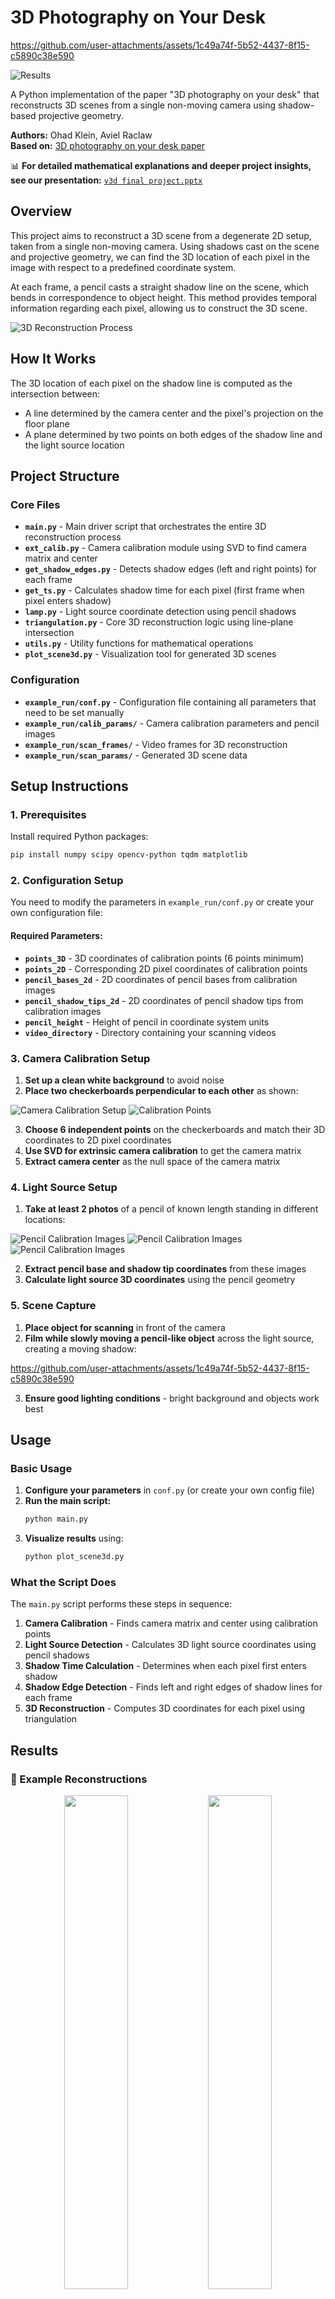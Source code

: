 # 3D Photography on Your Desk

https://github.com/user-attachments/assets/1c49a74f-5b52-4437-8f15-c5890c38e590

![Results](readme_images/image10.png)

A Python implementation of the paper "3D photography on your desk" that reconstructs 3D scenes from a single non-moving camera using shadow-based projective geometry.

**Authors:** Ohad Klein, Aviel Raclaw  
**Based on:** [3D photography on your desk paper](https://www-labs.iro.umontreal.ca/~roys/predoc/3dphotography.pdf)

📊 **For detailed mathematical explanations and deeper project insights, see our presentation:** [`v3d final project.pptx`](v3d%20final%20project.pptx)

## Overview

This project aims to reconstruct a 3D scene from a degenerate 2D setup, taken from a single non-moving camera. Using shadows cast on the scene and projective geometry, we can find the 3D location of each pixel in the image with respect to a predefined coordinate system.

At each frame, a pencil casts a straight shadow line on the scene, which bends in correspondence to object height. This method provides temporal information regarding each pixel, allowing us to construct the 3D scene.

![3D Reconstruction Process](readme_images/image1.png)

## How It Works

The 3D location of each pixel on the shadow line is computed as the intersection between:
- A line determined by the camera center and the pixel's projection on the floor plane
- A plane determined by two points on both edges of the shadow line and the light source location

## Project Structure

### Core Files

- **`main.py`** - Main driver script that orchestrates the entire 3D reconstruction process
- **`ext_calib.py`** - Camera calibration module using SVD to find camera matrix and center
- **`get_shadow_edges.py`** - Detects shadow edges (left and right points) for each frame
- **`get_ts.py`** - Calculates shadow time for each pixel (first frame when pixel enters shadow)
- **`lamp.py`** - Light source coordinate detection using pencil shadows
- **`triangulation.py`** - Core 3D reconstruction logic using line-plane intersection
- **`utils.py`** - Utility functions for mathematical operations
- **`plot_scene3d.py`** - Visualization tool for generated 3D scenes

### Configuration

- **`example_run/conf.py`** - Configuration file containing all parameters that need to be set manually
- **`example_run/calib_params/`** - Camera calibration parameters and pencil images
- **`example_run/scan_frames/`** - Video frames for 3D reconstruction
- **`example_run/scan_params/`** - Generated 3D scene data

## Setup Instructions

### 1. Prerequisites

Install required Python packages:
```bash
pip install numpy scipy opencv-python tqdm matplotlib
```

### 2. Configuration Setup

You need to modify the parameters in `example_run/conf.py` or create your own configuration file:

#### Required Parameters:

- **`points_3D`** - 3D coordinates of calibration points (6 points minimum)
- **`points_2D`** - Corresponding 2D pixel coordinates of calibration points
- **`pencil_bases_2d`** - 2D coordinates of pencil bases from calibration images
- **`pencil_shadow_tips_2d`** - 2D coordinates of pencil shadow tips from calibration images
- **`pencil_height`** - Height of pencil in coordinate system units
- **`video_directory`** - Directory containing your scanning videos

### 3. Camera Calibration Setup

1. **Set up a clean white background** to avoid noise
2. **Place two checkerboards perpendicular to each other** as shown:

![Camera Calibration Setup](readme_images/image2.png)
![Calibration Points](readme_images/image3.png)

3. **Choose 6 independent points** on the checkerboards and match their 3D coordinates to 2D pixel coordinates
4. **Use SVD for extrinsic camera calibration** to get the camera matrix
5. **Extract camera center** as the null space of the camera matrix

### 4. Light Source Setup

1. **Take at least 2 photos** of a pencil of known length standing in different locations:

![Pencil Calibration Images](readme_images/image4.png)
![Pencil Calibration Images](readme_images/image5.png)
![Pencil Calibration Images](readme_images/image6.png)

2. **Extract pencil base and shadow tip coordinates** from these images
3. **Calculate light source 3D coordinates** using the pencil geometry

### 5. Scene Capture

1. **Place object for scanning** in front of the camera
2. **Film while slowly moving a pencil-like object** across the light source, creating a moving shadow:

https://github.com/user-attachments/assets/1c49a74f-5b52-4437-8f15-c5890c38e590

3. **Ensure good lighting conditions** - bright background and objects work best

## Usage

### Basic Usage

1. **Configure your parameters** in `conf.py` (or create your own config file)
2. **Run the main script:**
   ```bash
   python main.py
   ```
3. **Visualize results** using:
   ```bash
   python plot_scene3d.py
   ```

### What the Script Does

The `main.py` script performs these steps in sequence:

1. **Camera Calibration** - Finds camera matrix and center using calibration points
2. **Light Source Detection** - Calculates 3D light source coordinates using pencil shadows
3. **Shadow Time Calculation** - Determines when each pixel first enters shadow
4. **Shadow Edge Detection** - Finds left and right edges of shadow lines for each frame
5. **3D Reconstruction** - Computes 3D coordinates for each pixel using triangulation

## Results

### 🎯 Example Reconstructions

<div align="center">
  <img src="readme_images/image10.png" width="45%">
  <img src="readme_images/image11.png" width="45%">
</div>

### 📊 Input vs Output Comparison

#### 🔸 Example 1: Basic Object Reconstruction

<div align="center">
  <table>
    <tr>
      <td align="center"><b>Input Scene</b></td>
      <td align="center"><b>3D Output</b></td>
    </tr>
    <tr>
      <td><img src="readme_images/image12.png" width="100%"></td>
      <td><img src="readme_images/image13.png" width="100%"></td>
    </tr>
    <tr>
      <td></td>
      <td><img src="readme_images/image14.png" width="100%"></td>
    </tr>
  </table>
</div>

#### 🔸 Example 2: Complex Object Reconstruction

<div align="center">
  <table>
    <tr>
      <td align="center"><b>Input Scene</b></td>
      <td align="center"><b>3D Output</b></td>
    </tr>
    <tr>
      <td><img src="readme_images/image15.png" width="100%"></td>
      <td><img src="readme_images/image16.png" width="100%"></td>
    </tr>
    <tr>
      <td></td>
      <td><img src="readme_images/image17.png" width="100%"></td>
    </tr>
  </table>
</div>

### Height Sensitivity Analysis

The algorithm demonstrates high sensitivity to height differences, as shown in the pill box reconstruction:

<div align="center">
  <img src="readme_images/image18.png" style="width: 45%; height: auto;">
  <img src="readme_images/image19.png" style="width: 45%; height: auto;">
</div>

## Limitations

The algorithm may fail to generate good 3D scenes when:

- **Background is not bright enough** or has darker areas
- **Scanned items are not bright enough** or have darker areas

![Limitation Example](readme_images/image20.png)
![Failed Reconstruction](readme_images/image21.png)

## Future Improvements

- **Increase image contrast** to make light pixels lighter and dark pixels darker
- **Adjust threshold values** for more/less sensitive shadow detection
- **Create scan ensembles** by running multiple scans from different shadow angles and averaging results

## File Descriptions

### Core Algorithm Files

- **`ext_calib.py`** - Performs camera calibration using SVD to find camera matrix and center coordinates
- **`lamp.py`** - Calculates 3D light source coordinates using pencil shadow geometry
- **`get_ts.py`** - Computes shadow time for each pixel (first frame when pixel enters shadow)
- **`get_shadow_edges.py`** - Detects left and right edges of shadow lines for each frame
- **`triangulation.py`** - Core 3D reconstruction using line-plane intersection mathematics
- **`utils.py`** - Mathematical utility functions for coordinate transformations and plane equations

### Configuration and Data

- **`example_run/conf.py`** - All configuration parameters that must be set manually
- **`example_run/calib_params/`** - Camera calibration data and pencil images
- **`example_run/scan_frames/`** - Video frames for 3D reconstruction
- **`example_run/scan_params/`** - Generated 3D scene point clouds

## Technical Details

The algorithm works by:

1. **Camera Calibration**: Using known 3D-2D point correspondences to find camera parameters
2. **Light Source Detection**: Using pencil shadows to triangulate light source position
3. **Shadow Time Detection**: Finding when each pixel first enters shadow using frame differencing
4. **Edge Detection**: Locating shadow line edges for each frame
5. **3D Triangulation**: Computing 3D coordinates by intersecting camera rays with shadow planes

The mathematical foundation relies on projective geometry, where each pixel's 3D location is found by intersecting:
- A line from camera center through the pixel's floor projection
- A plane defined by shadow line edges and the light source

## Contributing

This project implements the research paper "3D photography on your desk". For improvements or modifications, please refer to the original paper and ensure proper attribution.

## License

This implementation is for educational and research purposes. Please cite the original paper when using this code.
